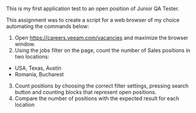 This is my first application test to an open position of Junior QA Tester.

This assignment was to create a script for a web browser of my choice automating the commands below:
1. Open https://careers.veeam.com/vacancies and maximize the browser window.
2. Using the jobs filter on the page, count the number of Sales positions in two locations: 
- USA, Texas, Austin
- Romania, Bucharest
3. Count positions by choosing the correct filter settings, pressing search 
button and counting blocks that represent open positions.
4. Compare the number of positions with the expected result for each location
